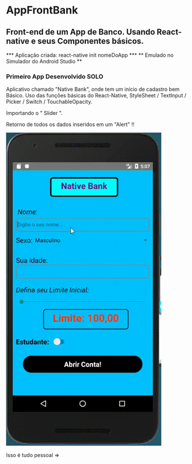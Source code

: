 # AppFrontBank
## Front-end de um App de Banco. Usando React-native e seus Componentes básicos.


*** Aplicação criada: react-native init nomeDoApp ***
** Emulado no Simulador do Android Studio **

### Primeiro App Desenvolvido SOLO

Aplicativo chamado "Native Bank", onde tem um início de cadastro bem Básico.
Uso das funções básicas do React-Native, StyleSheet / TextInput / Picker / Switch / TouchableOpacity.

Importando o " Slider ".

Retorno de todos os dados inseridos em um "Alert" !!

![Aplicação em uso](https://github.com/Jefferzom/AppFrontBank/blob/master/20200521_020717.gif)

Isso é tudo pessoal =>




